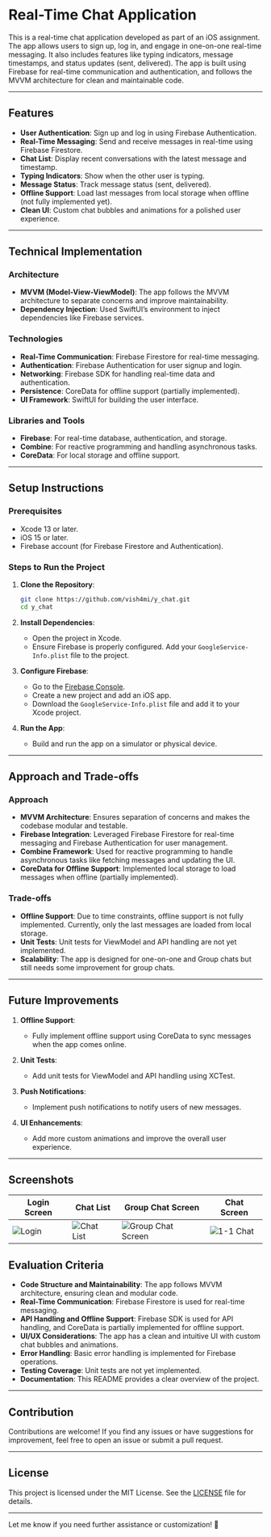 # Real-Time Chat Application

This is a real-time chat application developed as part of an iOS assignment. The app allows users to sign up, log in, and engage in one-on-one real-time messaging. It also includes features like typing indicators, message timestamps, and status updates (sent, delivered). The app is built using Firebase for real-time communication and authentication, and follows the MVVM architecture for clean and maintainable code.

---

## Features

- **User Authentication**: Sign up and log in using Firebase Authentication.
- **Real-Time Messaging**: Send and receive messages in real-time using Firebase Firestore.
- **Chat List**: Display recent conversations with the latest message and timestamp.
- **Typing Indicators**: Show when the other user is typing.
- **Message Status**: Track message status (sent, delivered).
- **Offline Support**: Load last messages from local storage when offline (not fully implemented yet).
- **Clean UI**: Custom chat bubbles and animations for a polished user experience.

---

## Technical Implementation

### Architecture
- **MVVM (Model-View-ViewModel)**: The app follows the MVVM architecture to separate concerns and improve maintainability.
- **Dependency Injection**: Used SwiftUI’s environment to inject dependencies like Firebase services.

### Technologies
- **Real-Time Communication**: Firebase Firestore for real-time messaging.
- **Authentication**: Firebase Authentication for user signup and login.
- **Networking**: Firebase SDK for handling real-time data and authentication.
- **Persistence**: CoreData for offline support (partially implemented).
- **UI Framework**: SwiftUI for building the user interface.

### Libraries and Tools
- **Firebase**: For real-time database, authentication, and storage.
- **Combine**: For reactive programming and handling asynchronous tasks.
- **CoreData**: For local storage and offline support.

---

## Setup Instructions

### Prerequisites
- Xcode 13 or later.
- iOS 15 or later.
- Firebase account (for Firebase Firestore and Authentication).

### Steps to Run the Project
1. **Clone the Repository**:
   ```bash
   git clone https://github.com/vish4mi/y_chat.git
   cd y_chat
   ```

2. **Install Dependencies**:
   - Open the project in Xcode.
   - Ensure Firebase is properly configured. Add your `GoogleService-Info.plist` file to the project.

3. **Configure Firebase**:
   - Go to the [Firebase Console](https://console.firebase.google.com/).
   - Create a new project and add an iOS app.
   - Download the `GoogleService-Info.plist` file and add it to your Xcode project.

4. **Run the App**:
   - Build and run the app on a simulator or physical device.

---

## Approach and Trade-offs

### Approach
- **MVVM Architecture**: Ensures separation of concerns and makes the codebase modular and testable.
- **Firebase Integration**: Leveraged Firebase Firestore for real-time messaging and Firebase Authentication for user management.
- **Combine Framework**: Used for reactive programming to handle asynchronous tasks like fetching messages and updating the UI.
- **CoreData for Offline Support**: Implemented local storage to load messages when offline (partially implemented).

### Trade-offs
- **Offline Support**: Due to time constraints, offline support is not fully implemented. Currently, only the last messages are loaded from local storage.
- **Unit Tests**: Unit tests for ViewModel and API handling are not yet implemented.
- **Scalability**: The app is designed for one-on-one and Group chats but still needs some improvement for group chats.

---

## Future Improvements

1. **Offline Support**:
   - Fully implement offline support using CoreData to sync messages when the app comes online.

2. **Unit Tests**:
   - Add unit tests for ViewModel and API handling using XCTest.

3. **Push Notifications**:
   - Implement push notifications to notify users of new messages.

4. **UI Enhancements**:
   - Add more custom animations and improve the overall user experience.

---

## Screenshots

| Login Screen | Chat List | Group Chat Screen | Chat Screen |
|--------------|-----------|-------------------| ------------|
|![Login](https://github.com/user-attachments/assets/5919aa9a-e566-4356-bea1-ba1dae01621b)| ![Chat List](https://github.com/user-attachments/assets/db6021fe-a1da-4ccb-97dd-48e856144590) | ![Group Chat Screen](https://github.com/user-attachments/assets/0e845ffe-ef9d-48c6-adca-65e1373fb584)| ![1-1 Chat](https://github.com/user-attachments/assets/e989b2e7-b2a3-4ec9-88ba-108709378760)|


## Evaluation Criteria

- **Code Structure and Maintainability**: The app follows MVVM architecture, ensuring clean and modular code.
- **Real-Time Communication**: Firebase Firestore is used for real-time messaging.
- **API Handling and Offline Support**: Firebase SDK is used for API handling, and CoreData is partially implemented for offline support.
- **UI/UX Considerations**: The app has a clean and intuitive UI with custom chat bubbles and animations.
- **Error Handling**: Basic error handling is implemented for Firebase operations.
- **Testing Coverage**: Unit tests are not yet implemented.
- **Documentation**: This README provides a clear overview of the project.

---

## Contribution

Contributions are welcome! If you find any issues or have suggestions for improvement, feel free to open an issue or submit a pull request.

---

## License

This project is licensed under the MIT License. See the [LICENSE](LICENSE) file for details.

---

Let me know if you need further assistance or customization! 🚀
